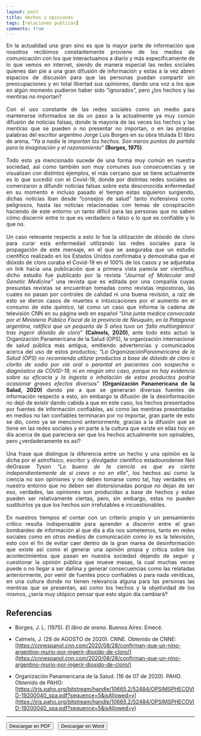 ```yaml
---
layout: post
title: Hechos u opiniones
tags: [relaciones publicas]
comments: true
---
```


<div style="text-align:justify">
En la actualidad una gran sino es que la mayor parte de información que nosotros recibimos constantemente proviene de los medios de comunicación con los que interactuamos a diario y más específicamente de lo que vemos en internet, siendo de manera especial las redes sociales quienes dan pie a una gran difusión de información y estas a la vez abren espacios de discusión para que las personas puedan compartir sin preocupaciones y en total libertad sus opiniones, dando una voz a los que en algún momento pudieron haber sido “ignorados”, pero ¿los hechos y las mentiras no importan? <br> <br>
Con el uso constante de las redes sociales como un medio para mantenerse informados se da un paso a la actualmente ya muy común difusión de noticias falsas, donde la mayoría de las veces los hechos y las mentiras que se pueden o no presentar no importan, o en las propias palabras del escritor argentino Jorge Luis Borges en su obra titulada El libro de arena, <i>“Ya a nadie le importan los hechos. Son meros puntos de partida para la imaginación y el razonamiento”</i> <b>(Borges, 1975)</b>. <br><br>
Todo esto ya mencionado sucede de una forma muy común en nuestra sociedad, así como también son muy comunes sus consecuencias y se visualizan con distintos ejemplos, el más cercano que se tiene actualmente es lo que sucedió con el Covid-19, donde por distintas redes sociales se comenzaron a difundir noticias falsas sobre esta desconocida enfermedad en su momento e incluso pasado el tiempo estas siguieron surgiendo, dichas noticias iban desde “consejos de salud” tanto inofensivos como peligrosos, hasta las noticias relacionadas con temas de conspiración haciendo de este entorno un tanto difícil para las personas que no saben cómo discernir entre lo que es verdadero o falso o lo que es confiable y lo que no.<br><br>
Un caso relevante respecto a esto lo fue la utilización de dióxido de cloro para curar esta enfermedad utilizando las redes sociales para la propagación de este mensaje, en el que se aseguraba que un estudio científico realizado en los Estados Unidos confirmaba y demostraba que el dióxido de cloro curaba el Covid-19 en el 100% de los casos y se adjuntaba un link hacia una publicación que a primera vista parecía ser científica, dicho estudio fue publicado por la revista <i>“Journal of Molecular and Genetic Medicine”</i> una revista que es editada por una compañía cuyas presuntas revistas se encuentran tomadas como revistas impostoras, las cuales no pasan por controles de calidad ni una buena revisión, a raíz de esto se dieron casos de muertes e intoxicaciones por el aumento en el consumo de este químico, tal como un caso que informa la cadena de televisión CNN en su página web en español <i>“Una junta médica convocada por el Ministerio Público Fiscal de la provincia de Neuquén, en la Patagonia argentina, ratificó que un pequeño de 5 años tuvo un ‘fallo multiorgánico’ tras ingerir dióxido de cloro”</i> <b>(Calmels, 2020)</b>, ante todo esto actuó la Organización Panamericana de la Salud (OPS), la organización internacional de salud pública más antigua, emitiendo advertencias y comunicados acerca del uso de estos productos; <i>“La OrganizaciónPanamericana de la Salud (OPS) no recomienda utilizar productos a base de dióxido de cloro o clorito de sodio por vía oral o parental en pacientes con sospecha o diagnóstico de COVID-19, ni en ningún otro caso, porque no hay evidencia sobre su eficacia y la ingesta o inhalación de estos productos podría ocasionar graves efectos diversos”</i> <b>(Organización Panamericana de la Salud, 2020)</b> dando pie a que se generaran diversas fuentes de información respecto a esto, sin embargo la difusión de la desinformación no dejó de existir dando cabida a que en este caso, los hechos presentados por fuentes de información confiables, así como las mentiras presentadas en medios no tan confiables terminaran por no importar, gran parte de esto se dio, como ya se mencionó anteriormente, gracias a la difusión que se tiene en las redes sociales y en parte a la cultura que existe en ellas hoy en día acerca de que pareciera ser que los hechos actualmente son opinables, pero ¿verdaderamente es así?<br><br>
Una frase que distingue la diferencia entre un hecho y una opinión es la dicha por el astrofísico, escritor y divulgador científico estadounidense Neil deGrasse Tyson <i>“Lo bueno de la ciencia es que es cierta independientemente de si crees o no en ella”</i>, los hechos así como la ciencia no son opiniones y no deben tomarse como tal, hay verdades en nuestro entorno que no deben ser distorsionadas porque no dejan de ser eso, verdades, las opiniones son producidas a base de hechos y estas pueden ser relativamente ciertas, pero, sin embargo, estas no pueden sustituirlos ya que los hechos son irrefutables e incuestionables.<br><br>
En nuestros tiempos el contar con un criterio propio y un pensamiento crítico resulta indispensable para aprender a discernir entre el gran bombardeo de información al que día a día nos sometemos, tanto en redes sociales como en otros medios de comunicación como lo es la televisión, esto con el fin de evitar caer dentro de la gran marea de desinformación que existe así como el generar una opinión propia y critica sobre los acontecimientos que pasan en nuestra sociedad dejando de seguir y cuestionar la opinión pública que mueve masas, la cual muchas veces puede o no llegar a ser dañina y generar consecuencias como las relatadas anteriormente, por venir de fuentes poco confiables o para nada verídicas, en una cultura donde no tienen relevancia alguna para las personas las mentiras que se presentan, así como los hechos y la objetividad de los mismos, ¿sería muy utópico pensar que esto algún día cambiará?
</div>

## Referencias 

- Borges, J. L. (1975). *El libro de arena*. Buenos Aires: Emecé. 

- Calmels, J. (28 de AGOSTO de 2020). CNNE. Obtenido de CNNE: [https://cnnespanol.cnn.com/2020/08/28/confirman-que-un-nino-argentino-murio-por-ingerir-dioxido-de-cloro/](https://cnnespanol.cnn.com/2020/08/28/confirman-que-un-nino-argentino-murio-por-ingerir-dioxido-de-cloro/)

- Organización Panamericana de la Salud. (16 de 07 de 2020). PAHO. Obtenido de PAHO: [https://iris.paho.org/bitstream/handle/10665.2/52484/OPSIMSPHECOVID-19200040_spa.pdf?sequence=5&isAllowed=y](https://iris.paho.org/bitstream/handle/10665.2/52484/OPSIMSPHECOVID-19200040_spa.pdf?sequence=5&isAllowed=y)

--------------------------------------------

<button name="PDF" class="btn-adn"> <a style="text-decoration:none; color: inherit" href="https://katherig.github.io/files/Hechos-u-opiniones.pdf">Descargar en PDF</a> </button> &nbsp; <button name="Word" class="btn-adn"> <a style="text-decoration:none; color: inherit" href="https://katherig.github.io/files/Hechos-u-opiniones.docx">Descargar en Word</a> </button>



